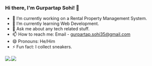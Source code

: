 ### Hi there, I'm Gurpartap Sohi! 👋

- 🔭 I’m currently working on a Rental Property Management System. 
- 🌱 I’m currently learning Web Development.
- 💬 Ask me about any tech related stuff.
- 📫 How to reach me: Email - gurpartap.sohi35@gmail.com
- 😄 Pronouns: He/Him
- ⚡ Fun fact: I collect sneakers.

<a href="https://github.com/g-sohi/g-sohi">
  <img align=center src="https://github-readme-stats.vercel.app/api/top-langs/?username=g-sohi&&show_icons=true&title_color=ffffff&icon_color=bb2acf&text_color=daf7dc&bg_color=151515&layout=compact" />
</a>
<a href="https://github.com/g-sohi/g-sohi">
  <img align="center" src="https://github-readme-stats.vercel.app/api?username=g-sohi&&show_icons=true&title_color=ffffff&icon_color=bb2acf&text_color=daf7dc&bg_color=151515" />
</a>



